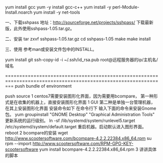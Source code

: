 yum install gcc
yum -y install gcc-c++
yum install -y perl-Module-Install.noarch
yum install -y net-tools

一、下载sshpass
    地址：http://sourceforge.net/projects/sshpass/
    下载最新版，此外使用sshpass-1.05.tar.gz。

二、安装
    tar zxvf sshpass-1.05.tar.gz
    cd sshpass-1.05
    make
    make install

三、使用
    参考man或安装文件包中的INSTALL。

yum install git
ssh-copy-id -i ~/.ssh/id_rsa.pub root@远程服务器的ip/主机名/域名


===============================================================================================================
push bundle of environment

push source
1 centos7需要安装图形化界面，因为需要用bcompare，
第一种形式是在收集的机器上，直接安装图形化界面     1 GUI
第二种是单独一台管理机器，在其上安装图形化界面
安装命令如下
              在命令行下 输入下面的命令来安装Gnome包。
    yum groupinstall "GNOME Desktop" "Graphical Administration Tools"
              更新系统的运行级别。
    ln -sf /lib/systemd/system/runlevel5.target /etc/systemd/system/default.target
             重启机器。启动默认进入图形界面。
    reboot
2 bcompare的安装
    wget http://www.scootersoftware.com/bcompare-4.2.2.22384.x86_64.rpm
    su
    rpm --import http://www.scootersoftware.com/RPM-GPG-KEY-scootersoftware
    yum install bcompare-4.2.2.22384.x86_64.rpm
3 讲讲具体的脚本